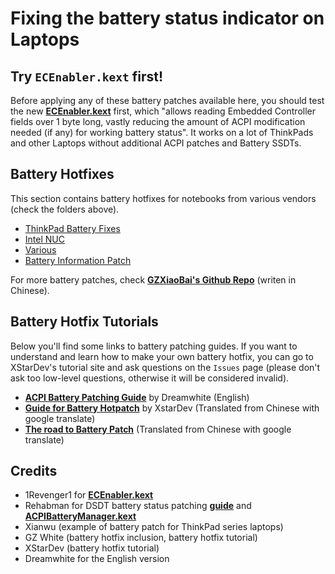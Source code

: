 # Fixing the battery status indicator on Laptops

## Try `ECEnabler.kext` first!
Before applying any of these battery patches available here, you should test the new [**ECEnabler.kext**](https://github.com/1Revenger1/ECEnabler) first, which "allows reading Embedded Controller fields over 1 byte long, vastly reducing the amount of ACPI modification needed (if any) for working battery status". It works on a lot of ThinkPads and other Laptops without additional ACPI patches and Battery SSDTs.

## Battery Hotfixes
This section contains battery hotfixes for notebooks from various vendors (check the folders above). 

- [ThinkPad Battery Fixes](/Content/05_Laptop-specific_Patches/Battery_Patches/i_ThinkPad/README.md)
- [Intel NUC](/Content/05_Laptop-specific_Patches/Battery_Patches/v_NUC/README.md)
- [Various](/Content/05_Laptop-specific_Patches/Battery_Patches/ii_Other_brands)
- [Battery Information Patch](/Content/05_Laptop-specific_Patches/Battery_Patches/iii_Battery_Information_Assist_Patch/README.md)

For more battery patches, check [**GZXiaoBai's Github Repo**](https://github.com/GZXiaoBai/Hackintosh-Battery-Hotpatch) (writen in Chinese).

## Battery Hotfix Tutorials
Below you'll find some links to battery patching guides. If you want to understand and learn how to make your own battery hotfix, you can go to XStarDev's tutorial site and ask questions on the `Issues` page (please don't ask too low-level questions, otherwise it will be considered invalid).

- [**ACPI Battery Patching Guide**](https://github.com/dreamwhite/acpi-battery-patching-guide) by Dreamwhite (English)
- [**Guide for Battery Hotpatch**](https://translate.google.com/translate?sl=auto&tl=en&u=https://xstar-dev.github.io/hackintosh_advanced/Guide_For_Battery_Hotpatch.html) by XstarDev (Translated from Chinese with google translate)
- [**The road to Battery Patch**](https://translate.google.com/translate?sl=auto&tl=en&u=http://yqp7js.coding-pages.com/2020/05/16/%25E8%25BF%259B%25E9%2598%25B6%25EF%25BC%259A%25E7%2594%25B5%25E6%25B1%25A0%25E7%2583%25AD%25E8%25A1%25A5%25E4%25B8%2581%25EF%25BC%2588Battery-Hotpatch%25EF%25BC%2589%25E4%25B9%258B%25E8%25B7%25AF/) (Translated from Chinese with google translate)

## Credits
- 1Revenger1 for [**ECEnabler.kext**](https://github.com/1Revenger1/ECEnabler)
- Rehabman for DSDT battery status patching [**guide**](https://www.tonymacx86.com/threads/guide-how-to-patch-dsdt-for-working-battery-status.116102/) and [**ACPIBatteryManager.kext**](https://bitbucket.org/RehabMan/os-x-acpi-battery-driver/src/master/)
- Xianwu (example of battery patch for ThinkPad series laptops)
- GZ White (battery hotfix inclusion, battery hotfix tutorial)
- XStarDev (battery hotfix tutorial)
- Dreamwhite for the English version
